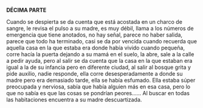 
**DÉCIMA PARTE**

Cuando se despierta se da cuenta que está acostada en un charco de sangre, le revisa el pulso a su madre, es muy débil, llama a los números de emergencia que tiene anotados, no hay señal, parece no haber salida, parece que todo ha terminado, casi se da por vencida cuando recuerda que aquella casa en la que estaba era donde había vivido cuando pequeña, corre hacía la puerta dejando a su mamá en el suelo, la abre, sale a la calle a pedir ayuda, pero al salir se da cuenta que la casa en la que estaban era igual a la de su infancia pero en diferente ciudad, al salir al bosque grita y pide auxilio, nadie responde, ella corre desesperadamente a donde su madre pero era demasiado tarde, ella se había esfumado. Ella estaba súper preocupada y nerviosa, sabía que había alguien más en esa casa, pero lo que no sabía es que las cosas se pondrían peores...... Al buscar en todas las habitaciones encuentra a su madre descuartizada.
